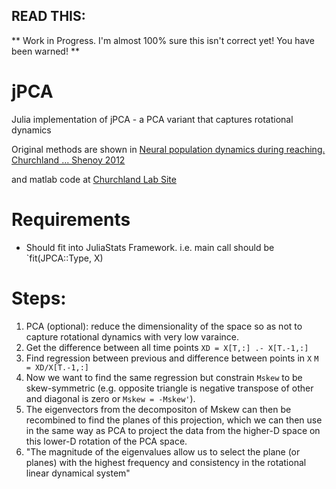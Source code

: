 ## READ THIS:
** Work in Progress. I'm almost 100% sure this isn't correct yet! You have been warned! **

# jPCA
Julia implementation of jPCA - a PCA variant that captures rotational dynamics

Original methods are shown in [Neural population dynamics during reaching. Churchland ... Shenoy 2012](https://images.nature.com/original/nature-assets/nature/journal/v487/n7405/extref/nature11129-s1.pdf)

and matlab code at [Churchland Lab Site](http://churchlandlab.neuroscience.columbia.edu/links.html)

# Requirements
- Should fit into JuliaStats Framework. i.e. main call should be `fit(JPCA::Type, X)

# Steps:
1. PCA (optional): reduce the dimensionality of the space so as not to capture rotational dynamics with very low varaince.
2. Get the difference between all time points `XD = X[T,:] .- X[T.-1,:]`
3. Find regression between previous and difference between points in `X` `M = XD/X[T.-1,:]`
4. Now we want to find the same regression but constrain `Mskew` to be skew-symmetric (e.g. opposite triangle is negative transpose of other and diagonal is zero  or `Mskew = -Mskew'`).
5. The eigenvectors from the decompositon of Mskew can then be recombined to find the planes of this projection, which we can then use in the same way as PCA to project the data from the higher-D space on this lower-D rotation of the PCA space.
6. "The magnitude of the eigenvalues allow us to select the plane (or planes) with the highest frequency and
consistency in the rotational linear dynamical system"
